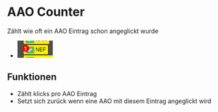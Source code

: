 # AAO Counter

Zählt wie oft ein AAO Eintrag schon angeglickt wurde

* ![Click Badges](../../.files/aao-counter.png)

## Funktionen
* Zählt klicks pro AAO Eintrag
* Setzt sich zurück wenn eine AAO mit diesem Eintrag angeglickt wird